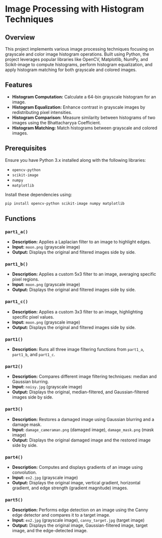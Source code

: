 # Image Processing with Histogram Techniques

## Overview

This project implements various image processing techniques focusing on grayscale and color image histogram operations. Built using Python, the project leverages popular libraries like OpenCV, Matplotlib, NumPy, and Scikit-image to compute histograms, perform histogram equalization, and apply histogram matching for both grayscale and colored images.

## Features

- **Histogram Computation:** Calculate a 64-bin grayscale histogram for an image.
- **Histogram Equalization:** Enhance contrast in grayscale images by redistributing pixel intensities.
- **Histogram Comparison:** Measure similarity between histograms of two images using the Bhattacharyya Coefficient.
- **Histogram Matching:** Match histograms between grayscale and colored images.

## Prerequisites

Ensure you have Python 3.x installed along with the following libraries:

- `opencv-python`
- `scikit-image`
- `numpy`
- `matplotlib`

Install these dependencies using:

```bash
pip install opencv-python scikit-image numpy matplotlib
```

## Functions

### `part1_a()`

- **Description:** Applies a Laplacian filter to an image to highlight edges.
- **Input:** `moon.png` (grayscale image)
- **Output:** Displays the original and filtered images side by side.

### `part1_b()`

- **Description:** Applies a custom 5x3 filter to an image, averaging specific pixel regions.
- **Input:** `moon.png` (grayscale image)
- **Output:** Displays the original and filtered images side by side.

### `part1_c()`

- **Description:** Applies a custom 3x3 filter to an image, highlighting specific pixel values.
- **Input:** `moon.png` (grayscale image)
- **Output:** Displays the original and filtered images side by side.

### `part1()`

- **Description:** Runs all three image filtering functions from `part1_a`, `part1_b`, and `part1_c`.

### `part2()`

- **Description:** Compares different image filtering techniques: median and Gaussian blurring.
- **Input:** `noisy.jpg` (grayscale image)
- **Output:** Displays the original, median-filtered, and Gaussian-filtered images side by side.

### `part3()`

- **Description:** Restores a damaged image using Gaussian blurring and a damage mask.
- **Input:** `damage_cameraman.png` (damaged image), `damage_mask.png` (mask image)
- **Output:** Displays the original damaged image and the restored image side by side.

### `part4()`

- **Description:** Computes and displays gradients of an image using convolution.
- **Input:** `ex2.jpg` (grayscale image)
- **Output:** Displays the original image, vertical gradient, horizontal gradient, and edge strength (gradient magnitude) images.

### `part5()`

- **Description:** Performs edge detection on an image using the Canny edge detector and compares it to a target image.
- **Input:** `ex2.jpg` (grayscale image), `canny_target.jpg` (target image)
- **Output:** Displays the original image, Gaussian-filtered image, target image, and the edge-detected image.
